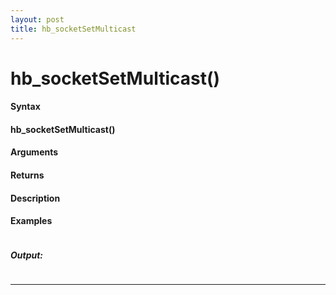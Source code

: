 ```yaml
---
layout: post
title: hb_socketSetMulticast
---
```


# hb_socketSetMulticast()


#### Syntax

#### hb_socketSetMulticast()

#### Arguments

#### Returns

#### Description

#### Examples

```

```

##### Output:

```

```

---